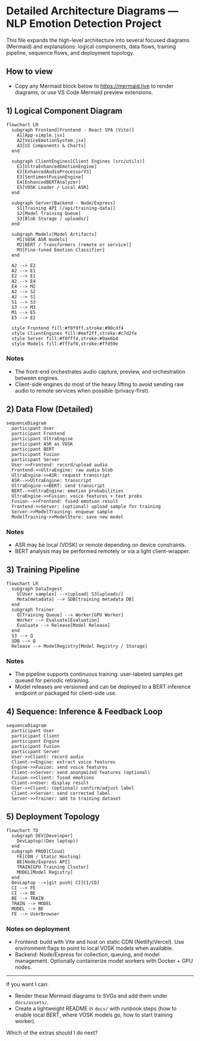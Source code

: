 # Detailed Architecture Diagrams — NLP Emotion Detection Project

This file expands the high-level architecture into several focused diagrams (Mermaid) and explanations: logical components, data flows, training pipeline, sequence flows, and deployment topology.

## How to view
- Copy any Mermaid block below to https://mermaid.live to render diagrams, or use VS Code Mermaid preview extensions.

## 1) Logical Component Diagram

```mermaid
flowchart LR
  subgraph Frontend[Frontend - React SPA (Vite)]
    A1[App-simple.jsx]
    A2[VoiceEmotionSystem.jsx]
    A3[UI Components & Charts]
  end

  subgraph ClientEngines[Client Engines (src/utils)]
    E1[UltraEnhancedEmotionEngine]
    E2[EnhancedAudioProcessorV3]
    E3[SentimentFusionEngine]
    E4[EnhancedBERTAnalyzer]
    E5[VOSK Loader / Local ASR]
  end

  subgraph Server[Backend - Node/Express]
    S1[Training API (/api/training-data)]
    S2[Model Training Queue]
    S3[Blob Storage / uploads/]
  end

  subgraph Models[Model Artifacts]
    M1[VOSK ASR models]
    M2[BERT / Transformers (remote or service)]
    M3[Fine-tuned Emotion Classifier]
  end

  A2 --> E2
  A2 --> E1
  E2 --> E1
  A2 --> E4
  E4 --> M2
  A2 --> S2
  A2 --> S1
  S1 --> S3
  S3 --> M3
  M1 --> E5
  E5 --> E2

  style Frontend fill:#f0f9ff,stroke:#90cdf4
  style ClientEngines fill:#eef2ff,stroke:#c7d2fe
  style Server fill:#f0fff4,stroke:#9ae6b4
  style Models fill:#fffaf0,stroke:#ffd59e
```

### Notes
- The front-end orchestrates audio capture, preview, and orchestration between engines.
- Client-side engines do most of the heavy lifting to avoid sending raw audio to remote services when possible (privacy-first).

## 2) Data Flow (Detailed)

```mermaid
sequenceDiagram
  participant User
  participant Frontend
  participant UltraEngine
  participant ASR as VOSK
  participant BERT
  participant Fusion
  participant Server
  User->>Frontend: record/upload audio
  Frontend->>UltraEngine: raw audio blob
  UltraEngine->>ASR: request transcript
  ASR-->>UltraEngine: transcript
  UltraEngine->>BERT: send transcript
  BERT-->>UltraEngine: emotion probabilities
  UltraEngine->>Fusion: voice features + text probs
  Fusion-->>Frontend: fused emotion result
  Frontend->>Server: (optional) upload sample for training
  Server->>ModelTraining: enqueue sample
  ModelTraining->>ModelStore: save new model
```

### Notes
- ASR may be local (VOSK) or remote depending on device constraints.
- BERT analysis may be performed remotely or via a light client-wrapper.

## 3) Training Pipeline

```mermaid
flowchart LR
  subgraph DataIngest
    U[User samples] -->|upload| S3[uploads/]
    Meta[metadata] --> SDB[training metadata DB]
  end
  subgraph Trainer
    Q[Training Queue] --> Worker[GPU Worker]
    Worker --> Evaluate[Evaluation]
    Evaluate --> Release[Model Release]
  end
  S3 --> Q
  SDB --> Q
  Release --> ModelRegistry[Model Registry / Storage]
```

### Notes
- The pipeline supports continuous training: user-labeled samples get queued for periodic retraining.
- Model releases are versioned and can be deployed to a BERT inference endpoint or packaged for client-side use.

## 4) Sequence: Inference & Feedback Loop

```mermaid
sequenceDiagram
  participant User
  participant Client
  participant Engine
  participant Fusion
  participant Server
  User->>Client: record audio
  Client->>Engine: extract voice features
  Engine->>Fusion: send voice features
  Client->>Server: send anonymized features (optional)
  Fusion->>Client: fused emotions
  Client->>User: display result
  User->>Client: (optional) confirm/adjust label
  Client->>Server: send corrected label
  Server->>Trainer: add to training dataset
```

## 5) Deployment Topology

```mermaid
flowchart TD
  subgraph DEV[Developer]
    DevLaptop((Dev laptop))
  end
  subgraph PROD[Cloud]
    FE[CDN / Static Hosting]
    BE[Node/Express API]
    TRAIN[GPU Training Cluster]
    MODEL[Model Registry]
  end
  DevLaptop -->|git push| CI[CI/CD]
  CI --> FE
  CI --> BE
  BE --> TRAIN
  TRAIN --> MODEL
  MODEL --> BE
  FE --> UserBrowser
```

### Notes on deployment
- Frontend: build with Vite and host on static CDN (Netlify/Vercel). Use environment flags to point to local VOSK models when available.
- Backend: Node/Express for collection, queuing, and model management. Optionally containerize model workers with Docker + GPU nodes.

---

If you want I can:
- Render these Mermaid diagrams to SVGs and add them under `docs/assets/`.
- Create a lightweight README in `docs/` with runbook steps (how to enable local BERT, where VOSK models go, how to start training worker).

Which of the extras should I do next?